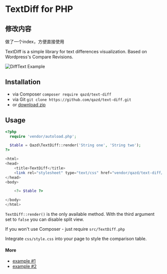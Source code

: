 TextDiff for PHP
=======
修改内容
------------
做了一个index，方便直接使用

TextDiff is a simple library for text differences visualization. Based on Wordpress's Compare Revisions.

![DiffText Example](https://cloud.githubusercontent.com/assets/8868268/20669056/a098cd54-b57a-11e6-8501-b6a1834c9f76.png)

Installation
------------

- via Composer `composer require qazd/text-diff`
- via Git `git clone https://github.com/qazd/text-diff.git`
- or [download zip](https://github.com/qazd/text-diff/zipball/master)

Usage
------------

```php
<?php
  require 'vendor/autoload.php';

  $table = Qazd\TextDiff::render('String one', 'String two');
?>

<html>
<head>
	<title>TextDiff</title>
	<link rel="stylesheet" type="text/css" href="vendor/qazd/text-diff/css/style.css">
</head>
<body>

	<?= $table ?>

</body>
</html>
```

`TextDiff::render()` is the only available method. With the third argument set to `false` you can disable split view.

If you won't use Composer - just require `src/TextDiff.php`

Integrate `css/style.css` into your page to style the comparison table.

#### More
- [example #1](examples/example1.php)
- [example #2](examples/example2.php)
